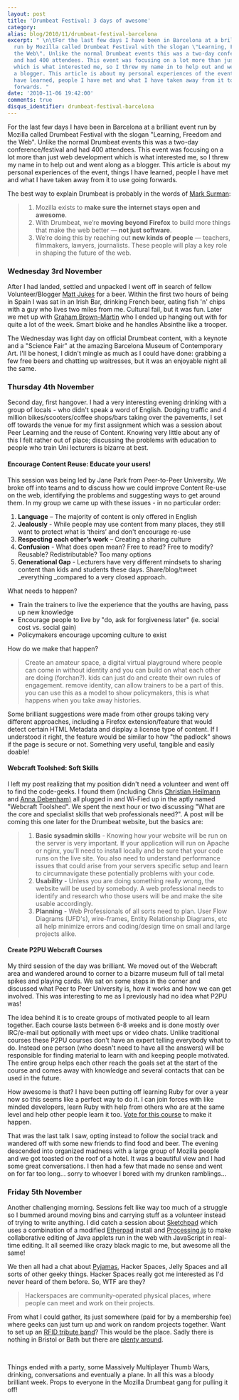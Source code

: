 ```yaml
---
layout: post
title: 'Drumbeat Festival: 3 days of awesome'
category: 
alias: blog/2010/11/drumbeat-festival-barcelona
excerpt: " \n\tFor the last few days I have been in Barcelona at a brilliant event
  run by Mozilla called Drumbeat Festival with the slogan \"Learning, Freedom and
  the Web\". Unlike the normal Drumbeat events this was a two-day conference/festival
  and had 400 attendees. This event was focusing on a lot more than just web development
  which is what interested me, so I threw my name in to help out and went along as
  a blogger. This article is about my personal experiences of the event, things I
  have learned, people I have met and what I have taken away from it to use going
  forwards. "
date: '2010-11-06 19:42:00'
comments: true
disqus_identifier: drumbeat-festival-barcelona
---
```


For the last few days I have been in Barcelona at a brilliant event run by Mozilla called Drumbeat Festival with the slogan "Learning, Freedom and the Web". Unlike the normal Drumbeat events this was a two-day conference/festival and had 400 attendees. This event was focusing on a lot more than just web development which is what interested me, so I threw my name in to help out and went along as a blogger. This article is about my personal experiences of the event, things I have learned, people I have met and what I have taken away from it to use going forwards.

The best way to explain Drumbeat is probably in the words of [Mark Surman](http://www.drumbeat.org/content/mark-surman-drumbeat-3-bullets):

> 1. Mozilla exists to **make sure the internet stays open and awesome**.
> 2. With Drumbeat, we’re **moving beyond Firefox** to build more things that make the web better — **not just software**.
> 3. We’re doing this by reaching out **new kinds of people** — teachers, filmmakers, lawyers, journalists. These people will play a key role in shaping the future of the web.
### Wednesday 3rd November

After I had landed, settled and unpacked I went off in search of fellow Volunteer/Blogger [Matt Jukes](http://twitter.com/jukesie) for a beer. Within the first two hours of being in Spain I was sat in an Irish Bar, drinking French beer, eating fish 'n' chips with a guy who lives two miles from me. Cultural fail, but it was fun. Later we met up with [Graham Brown-Martin](http://www.drumbeat.org/content/mobile-and-disruptive-graham-brown-martin) who I ended up hanging out with for quite a lot of the week. Smart bloke and he handles Absinthe like a trooper.

The Wednesday was light day on official Drumbeat content, with a keynote and a "Science Fair" at the amazing Barcelona Museum of Contemporary Art. I'll be honest, I didn't mingle as much as I could have done: grabbing a few free beers and chatting up waitresses, but it was an enjoyable night all the same.

### Thursday 4th November

Second day, first hangover. I had a very interesting evening drinking with a group of locals - who didn't speak a word of English. Dodging traffic and 4 million bikes/scooters/coffee shops/bars taking over the pavements, I set off towards the venue for my first assignment which was a session about Peer Learning and the reuse of Content. Knowing very little about any of this I felt rather out of place; discussing the problems with education to people who train Uni lecturers is bizarre at best.

#### Encourage Content Reuse: Educate your users!

This session was being led by Jane Park from Peer-to-Peer University. We broke off into teams and to discuss how we could improve Content Re-use on the web, identifying the problems and suggesting ways to get around them. In my group we came up with these issues - in no particular order:

1. **Language** – The majority of content is only offered in English
2. **Jealously** - While people may use content from many places, they still want to protect what is ‘theirs’ and don't encourage re-use
3. **Respecting each other’s work** – Creating a sharing culture
4. **Confusion** - What does open mean? Free to read? Free to modify? Reusable? Redistributable? Too many options
5. **Generational Gap** - Lecturers have very different mindsets to sharing content than kids and students these days. Share/blog/tweet _everything _compared to a very closed approach.

What needs to happen?

- Train the trainers to live the experience that the youths are having, pass up new knowledge
- Encourage people to live by "do, ask for forgiveness later" (ie. social cost vs. social gain)
- Policymakers encourage upcoming culture to exist

How do we make that happen?

> Create an amateur space, a digital virtual playground where people can come in without identity and you can build on what each other are doing (forchan?). kids can just do and create their own rules of engagement. remove identity, can allow trainers to be a part of this. you can use this as a model to show policymakers, this is what happens when you take away histories.

Some brilliant suggestions were made from other groups taking very different approaches, including a Firefox extension/feature that would detect certain HTML Metadata and display a license type of content. If I understood it right, the feature would be similar to how "the padlock" shows if the page is secure or not. Something very useful, tangible and easily doable!

#### Webcraft Toolshed: Soft Skills

I left my post realizing that my position didn't need a volunteer and went off to find the code-geeks. I found them (including Chris [Christian Heilmann](http://twitter.com/codepo8) and [Anna Debenham)](http://twitter.com/#!/anna_debenham) all plugged in and Wi-Fied up in the aptly named "Webcraft Toolshed". We spent the next hour or two discussing "What are the core and specialist skills that web professionals need?". A post will be coming this one later for the Drumbeat website, but the basics are:

> 1. **Basic sysadmin skills** - Knowing how your website will be run on the server is very important. If your application will run on Apache or nginx, you'll need to install locally and be sure that your code runs on the live site. You also need to understand performance issues that could arise from your servers specific setup and learn to circumnavigate these potentially problems with your code.
> 2. **Usability** - Unless you are doing something really wrong, the website will be used by somebody. A web professional needs to identify and research who those users will be and make the site usable accordingly.
> 3. **Planning** - Web Professionals of all sorts need to plan. User Flow Diagrams (UFD's), wire-frames, Entity Relationship Diagrams, etc all help minimize errors and coding/design time on small and large projects alike.
#### Create P2PU Webcraft Courses

My third session of the day was brilliant. We moved out of the Webcraft area and wandered around to corner to a bizarre museum full of tall metal spikes and playing cards. We sat on some steps in the corner and discussed what Peer to Peer University is, how it works and how we can get involved. This was interesting to me as I previously had no idea what P2PU was!

The idea behind it is to create groups of motivated people to all learn together. Each course lasts between 6-8 weeks and is done mostly over IRC/e-mail but optionally with meet ups or video chats. Unlike traditional courses these P2PU courses don't have an expert telling everybody what to do. Instead one person (who doesn't need to have all the answers) will be responsible for finding material to learn with and keeping people motivated. The entire group helps each other reach the goals set at the start of the course and comes away with knowledge and several contacts that can be used in the future.

How awesome is that? I have been putting off learning Ruby for over a year now so this seems like a perfect way to do it. I can join forces with like minded developers, learn Ruby with help from others who are at the same level and help other people learn it too. [Vote for this course](http://p2pu.uservoice.com/forums/84091-course-suggestions/suggestions/1202827-ruby-and-rails?ref=title) to make it happen.

That was the last talk I saw, opting instead to follow the social track and wandered off with some new friends to find food and beer. The evening descended into organized madness with a large group of Mozilla people and we got toasted on the roof of a hotel. It was a beautiful view and I had some great conversations. I then had a few that made no sense and went on for far too long... sorry to whoever I bored with my drunken ramblings...

### Friday 5th November

Another challenging morning. Sessions felt like way too much of a struggle so I bummed around moving bins and carrying stuff as a volunteer instead of trying to write anything. I did catch a session about [Sketchpad](http://sketchpad.cc/) which uses a combination of a modified [Etherpad](http://etherpad.org/) install and [Processing.js](http://processingjs.org/) to make collaborative editing of Java applets run in the web with JavaScript in real-time editing. It all seemed like crazy black magic to me, but awesome all the same!

We then all had a chat about [Pyjamas](http://pyjs.org/), Hacker Spaces, Jelly Spaces and all sorts of other geeky things. Hacker Spaces really got me interested as I'd never heard of them before. So, WTF are they?

> Hackerspaces are community-operated physical places, where people can meet and work on their projects.

From what I could gather, its just somewhere (paid for by a membership fee) where geeks can just turn up and work on random projects together. Want to set up an [RFID tribute band](/blog/2010/10/bathcamp-a-day-of-nerdery-and-beer)? This would be the place. Sadly there is nothing in Bristol or Bath but there are [plenty around](http://hackerspaces.org/wiki/List_of_Hacker_Spaces).

 

Things ended with a party, some Massively Multiplayer Thumb Wars, drinking, conversations and eventually a plane. In all this was a bloody brilliant week. Props to everyone in the Mozilla Drumbeat gang for pulling it off!

